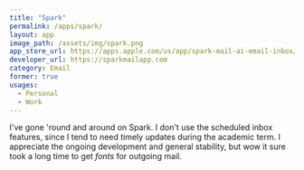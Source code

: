 ```yaml
---
title: "Spark"
permalink: /apps/spark/
layout: app
image_path: /assets/img/spark.png
app_store_url: https://apps.apple.com/us/app/spark-mail-ai-email-inbox/id6445813049?mt=12
developer_url: https://sparkmailapp.com
category: Email
former: true
usages:
  - Personal
  - Work
---
```


I've gone 'round and around on Spark. I don't use the scheduled inbox features, since I tend to need timely updates during the academic term. I appreciate the ongoing development and general stability, but wow it sure took a long time to get *fonts* for outgoing mail.  
